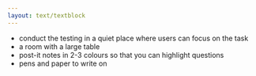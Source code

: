 ```yaml
---
layout: text/textblock
---
```

- conduct the testing in a quiet place where users can focus on the task
- a room with a large table
- post-it notes in 2-3 colours so that you can highlight questions
- pens and paper to write on
